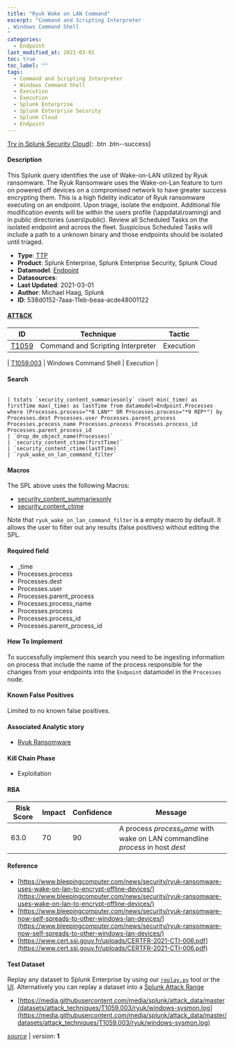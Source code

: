 ```yaml
---
title: "Ryuk Wake on LAN Command"
excerpt: "Command and Scripting Interpreter
, Windows Command Shell
"
categories:
  - Endpoint
last_modified_at: 2021-03-01
toc: true
toc_label: ""
tags:
  - Command and Scripting Interpreter
  - Windows Command Shell
  - Execution
  - Execution
  - Splunk Enterprise
  - Splunk Enterprise Security
  - Splunk Cloud
  - Endpoint
---
```




[Try in Splunk Security Cloud](https://www.splunk.com/en_us/cyber-security.html){: .btn .btn--success}

#### Description

This Splunk query identifies the use of Wake-on-LAN utilized by Ryuk ransomware. The Ryuk Ransomware uses the Wake-on-Lan feature to turn on powered off devices on a compromised network to have greater success encrypting them. This is a high fidelity indicator of Ryuk ransomware executing on an endpoint. Upon triage, isolate the endpoint. Additional file modification events will be within the users profile (\appdata\roaming) and in public directories (users\public\). Review all Scheduled Tasks on the isolated endpoint and across the fleet. Suspicious Scheduled Tasks will include a path to a unknown binary and those endpoints should be isolated until triaged.

- **Type**: [TTP](https://github.com/splunk/security_content/wiki/object-Analytic-Types)
- **Product**: Splunk Enterprise, Splunk Enterprise Security, Splunk Cloud
- **Datamodel**: [Endpoint](https://docs.splunk.com/Documentation/CIM/latest/User/Endpoint)
- **Datasources**: 
- **Last Updated**: 2021-03-01
- **Author**: Michael Haag, Splunk
- **ID**: 538d0152-7aaa-11eb-beaa-acde48001122


#### [ATT&CK](https://attack.mitre.org/)

| ID             | Technique        |  Tactic             |
| -------------- | ---------------- |-------------------- |
| [T1059](https://attack.mitre.org/techniques/T1059/) | Command and Scripting Interpreter | Execution |

| [T1059.003](https://attack.mitre.org/techniques/T1059/003/) | Windows Command Shell | Execution |

#### Search

```

| tstats `security_content_summariesonly` count min(_time) as firstTime max(_time) as lastTime from datamodel=Endpoint.Processes where (Processes.process="*8 LAN*" OR Processes.process="*9 REP*") by Processes.dest Processes.user Processes.parent_process Processes.process_name Processes.process Processes.process_id Processes.parent_process_id 
| `drop_dm_object_name(Processes)` 
| `security_content_ctime(firstTime)`
| `security_content_ctime(lastTime)` 
| `ryuk_wake_on_lan_command_filter`
```

#### Macros
The SPL above uses the following Macros:
* [security_content_summariesonly](https://github.com/splunk/security_content/blob/develop/macros/security_content_summariesonly.yml)
* [security_content_ctime](https://github.com/splunk/security_content/blob/develop/macros/security_content_ctime.yml)

Note that `ryuk_wake_on_lan_command_filter` is a empty macro by default. It allows the user to filter out any results (false positives) without editing the SPL.

#### Required field
* _time
* Processes.process
* Processes.dest
* Processes.user
* Processes.parent_process
* Processes.process_name
* Processes.process
* Processes.process_id
* Processes.parent_process_id


#### How To Implement
To successfully implement this search you need to be ingesting information on process that include the name of the process responsible for the changes from your endpoints into the `Endpoint` datamodel in the `Processes` node.

#### Known False Positives
Limited to no known false positives.

#### Associated Analytic story
* [Ryuk Ransomware](/stories/ryuk_ransomware)


#### Kill Chain Phase
* Exploitation



#### RBA

| Risk Score  | Impact      | Confidence   | Message      |
| ----------- | ----------- |--------------|--------------|
| 63.0 | 70 | 90 | A process $process_name$ with wake on LAN commandline $process$ in host $dest$ |




#### Reference

* [https://www.bleepingcomputer.com/news/security/ryuk-ransomware-uses-wake-on-lan-to-encrypt-offline-devices/](https://www.bleepingcomputer.com/news/security/ryuk-ransomware-uses-wake-on-lan-to-encrypt-offline-devices/)
* [https://www.bleepingcomputer.com/news/security/ryuk-ransomware-now-self-spreads-to-other-windows-lan-devices/](https://www.bleepingcomputer.com/news/security/ryuk-ransomware-now-self-spreads-to-other-windows-lan-devices/)
* [https://www.cert.ssi.gouv.fr/uploads/CERTFR-2021-CTI-006.pdf](https://www.cert.ssi.gouv.fr/uploads/CERTFR-2021-CTI-006.pdf)



#### Test Dataset
Replay any dataset to Splunk Enterprise by using our [`replay.py`](https://github.com/splunk/attack_data#using-replaypy) tool or the [UI](https://github.com/splunk/attack_data#using-ui).
Alternatively you can replay a dataset into a [Splunk Attack Range](https://github.com/splunk/attack_range#replay-dumps-into-attack-range-splunk-server)


* [https://media.githubusercontent.com/media/splunk/attack_data/master/datasets/attack_techniques/T1059.003/ryuk/windows-sysmon.log](https://media.githubusercontent.com/media/splunk/attack_data/master/datasets/attack_techniques/T1059.003/ryuk/windows-sysmon.log)



[*source*](https://github.com/splunk/security_content/tree/develop/detections/endpoint/ryuk_wake_on_lan_command.yml) \| *version*: **1**